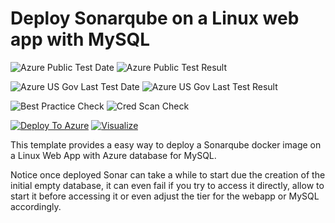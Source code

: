# Deploy Sonarqube on a Linux web app with MySQL

![Azure Public Test Date](https://azurequickstartsservice.blob.core.windows.net/badges/101-webapp-linux-sonarqube-mysql/PublicLastTestDate.svg)
![Azure Public Test Result](https://azurequickstartsservice.blob.core.windows.net/badges/101-webapp-linux-sonarqube-mysql/PublicDeployment.svg)

![Azure US Gov Last Test Date](https://azurequickstartsservice.blob.core.windows.net/badges/101-webapp-linux-sonarqube-mysql/FairfaxLastTestDate.svg)
![Azure US Gov Last Test Result](https://azurequickstartsservice.blob.core.windows.net/badges/101-webapp-linux-sonarqube-mysql/FairfaxDeployment.svg)

![Best Practice Check](https://azurequickstartsservice.blob.core.windows.net/badges/101-webapp-linux-sonarqube-mysql/BestPracticeResult.svg)
![Cred Scan Check](https://azurequickstartsservice.blob.core.windows.net/badges/101-webapp-linux-sonarqube-mysql/CredScanResult.svg)

[![Deploy To Azure](https://raw.githubusercontent.com/fathym-it/azure-quickstart-templates/master/1-CONTRIBUTION-GUIDE/images/deploytoazure.svg?sanitize=true)](https://portal.azure.com/#create/Microsoft.Template/uri/https%3A%2F%2Fraw.githubusercontent.com%2Ffathym-it%2Fazure-quickstart-templates%2Fmaster%2F101-webapp-linux-sonarqube-mysql%2Fazuredeploy.json)
[![Visualize](https://raw.githubusercontent.com/fathym-it/azure-quickstart-templates/master/1-CONTRIBUTION-GUIDE/images/visualizebutton.svg?sanitize=true)](http://armviz.io/#/?load=https%3A%2F%2Fraw.githubusercontent.com%2Ffathym-it%2Fazure-quickstart-templates%2Fmaster%2F101-webapp-linux-sonarqube-mysql%2Fazuredeploy.json)
  

  

This template provides a easy way to deploy a Sonarqube docker image on a Linux Web App with Azure database for MySQL.

Notice once deployed Sonar can take a while to start due the creation of the initial empty database, it can even fail if you try to access it directly, allow to start it before accessing it or even adjust the tier for the webapp or MySQL accordingly.
